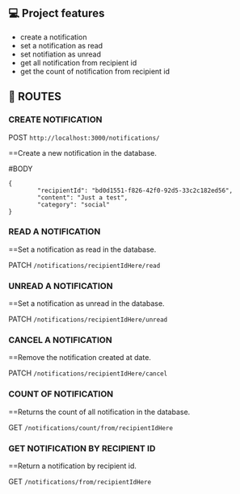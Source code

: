 ## 💻 Project features

- create a notification
- set a notification as read
- set notifiation as unread
- get all notification from recipient id
- get the count of notification from recipient id

## 🎫 ROUTES ##

### CREATE NOTIFICATION

POST `http://localhost:3000/notifications/`

==Create a new notification in the database.

#BODY 

```
{
		"recipientId": "bd0d1551-f826-42f0-92d5-33c2c182ed56",
		"content": "Just a test",
		"category": "social"
}
```

### READ A NOTIFICATION 

==Set a notification as read in the database.

PATCH `/notifications/recipientIdHere/read`

### UNREAD A NOTIFICATION 

==Set a notification as unread in the database.

PATCH `/notifications/recipientIdHere/unread`

### CANCEL A NOTIFICATION 

==Remove the notification created at date.

PATCH `/notifications/recipientIdHere/cancel`

### COUNT OF NOTIFICATION 

==Returns the count of all notification in the database.

GET `/notifications/count/from/recipientIdHere`

### GET NOTIFICATION BY RECIPIENT ID

==Return a notification by recipient id.

GET `/notifications/from/recipientIdHere`